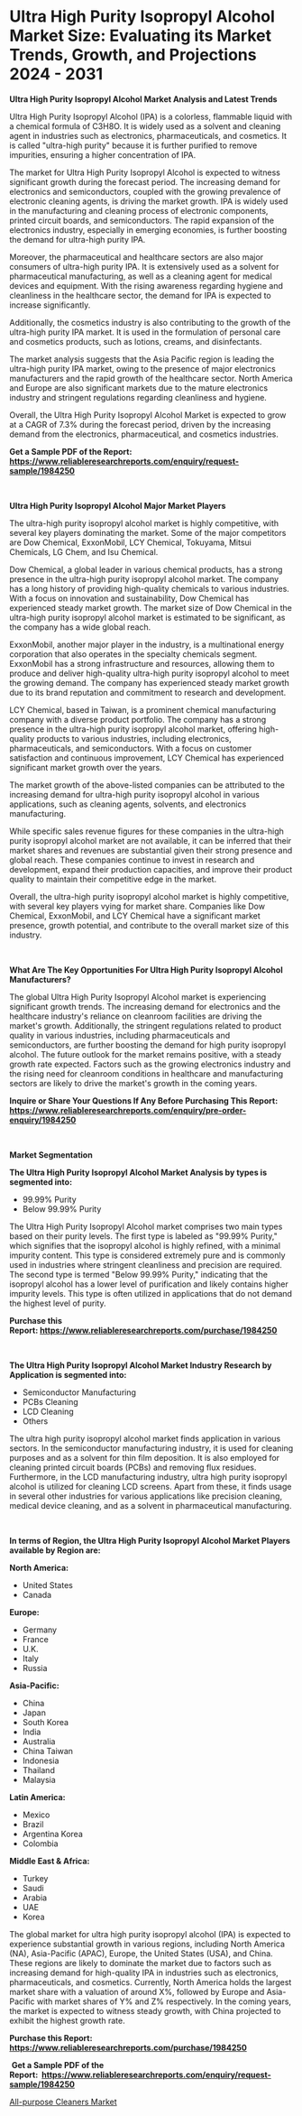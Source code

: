 <p><h1>Ultra High Purity Isopropyl Alcohol Market Size: Evaluating its Market Trends, Growth, and Projections 2024 - 2031</h1></p><p><strong>Ultra High Purity Isopropyl Alcohol Market Analysis and Latest Trends</strong></p>
<p><p>Ultra High Purity Isopropyl Alcohol (IPA) is a colorless, flammable liquid with a chemical formula of C3H8O. It is widely used as a solvent and cleaning agent in industries such as electronics, pharmaceuticals, and cosmetics. It is called "ultra-high purity" because it is further purified to remove impurities, ensuring a higher concentration of IPA.</p><p>The market for Ultra High Purity Isopropyl Alcohol is expected to witness significant growth during the forecast period. The increasing demand for electronics and semiconductors, coupled with the growing prevalence of electronic cleaning agents, is driving the market growth. IPA is widely used in the manufacturing and cleaning process of electronic components, printed circuit boards, and semiconductors. The rapid expansion of the electronics industry, especially in emerging economies, is further boosting the demand for ultra-high purity IPA.</p><p>Moreover, the pharmaceutical and healthcare sectors are also major consumers of ultra-high purity IPA. It is extensively used as a solvent for pharmaceutical manufacturing, as well as a cleaning agent for medical devices and equipment. With the rising awareness regarding hygiene and cleanliness in the healthcare sector, the demand for IPA is expected to increase significantly.</p><p>Additionally, the cosmetics industry is also contributing to the growth of the ultra-high purity IPA market. It is used in the formulation of personal care and cosmetics products, such as lotions, creams, and disinfectants.</p><p>The market analysis suggests that the Asia Pacific region is leading the ultra-high purity IPA market, owing to the presence of major electronics manufacturers and the rapid growth of the healthcare sector. North America and Europe are also significant markets due to the mature electronics industry and stringent regulations regarding cleanliness and hygiene.</p><p>Overall, the Ultra High Purity Isopropyl Alcohol Market is expected to grow at a CAGR of 7.3% during the forecast period, driven by the increasing demand from the electronics, pharmaceutical, and cosmetics industries.</p></p>
<p><strong>Get a Sample PDF of the Report:&nbsp; <a href="https://www.reliableresearchreports.com/enquiry/request-sample/1984250">https://www.reliableresearchreports.com/enquiry/request-sample/1984250</a></strong></p>
<p>&nbsp;</p>
<p><strong>Ultra High Purity Isopropyl Alcohol Major Market Players</strong></p>
<p><p>The ultra-high purity isopropyl alcohol market is highly competitive, with several key players dominating the market. Some of the major competitors are Dow Chemical, ExxonMobil, LCY Chemical, Tokuyama, Mitsui Chemicals, LG Chem, and Isu Chemical.</p><p>Dow Chemical, a global leader in various chemical products, has a strong presence in the ultra-high purity isopropyl alcohol market. The company has a long history of providing high-quality chemicals to various industries. With a focus on innovation and sustainability, Dow Chemical has experienced steady market growth. The market size of Dow Chemical in the ultra-high purity isopropyl alcohol market is estimated to be significant, as the company has a wide global reach.</p><p>ExxonMobil, another major player in the industry, is a multinational energy corporation that also operates in the specialty chemicals segment. ExxonMobil has a strong infrastructure and resources, allowing them to produce and deliver high-quality ultra-high purity isopropyl alcohol to meet the growing demand. The company has experienced steady market growth due to its brand reputation and commitment to research and development.</p><p>LCY Chemical, based in Taiwan, is a prominent chemical manufacturing company with a diverse product portfolio. The company has a strong presence in the ultra-high purity isopropyl alcohol market, offering high-quality products to various industries, including electronics, pharmaceuticals, and semiconductors. With a focus on customer satisfaction and continuous improvement, LCY Chemical has experienced significant market growth over the years.</p><p>The market growth of the above-listed companies can be attributed to the increasing demand for ultra-high purity isopropyl alcohol in various applications, such as cleaning agents, solvents, and electronics manufacturing.</p><p>While specific sales revenue figures for these companies in the ultra-high purity isopropyl alcohol market are not available, it can be inferred that their market shares and revenues are substantial given their strong presence and global reach. These companies continue to invest in research and development, expand their production capacities, and improve their product quality to maintain their competitive edge in the market.</p><p>Overall, the ultra-high purity isopropyl alcohol market is highly competitive, with several key players vying for market share. Companies like Dow Chemical, ExxonMobil, and LCY Chemical have a significant market presence, growth potential, and contribute to the overall market size of this industry.</p></p>
<p>&nbsp;</p>
<p><strong>What Are The Key Opportunities For Ultra High Purity Isopropyl Alcohol Manufacturers?</strong></p>
<p><p>The global Ultra High Purity Isopropyl Alcohol market is experiencing significant growth trends. The increasing demand for electronics and the healthcare industry's reliance on cleanroom facilities are driving the market's growth. Additionally, the stringent regulations related to product quality in various industries, including pharmaceuticals and semiconductors, are further boosting the demand for high purity isopropyl alcohol. The future outlook for the market remains positive, with a steady growth rate expected. Factors such as the growing electronics industry and the rising need for cleanroom conditions in healthcare and manufacturing sectors are likely to drive the market's growth in the coming years.</p></p>
<p><strong>Inquire or Share Your Questions If Any Before Purchasing This Report: <a href="https://www.reliableresearchreports.com/enquiry/pre-order-enquiry/1984250">https://www.reliableresearchreports.com/enquiry/pre-order-enquiry/1984250</a></strong></p>
<p>&nbsp;</p>
<p><strong>Market Segmentation</strong></p>
<p><strong>The Ultra High Purity Isopropyl Alcohol Market Analysis by types is segmented into:</strong></p>
<p><ul><li>99.99% Purity</li><li>Below 99.99% Purity</li></ul></p>
<p><p>The Ultra High Purity Isopropyl Alcohol market comprises two main types based on their purity levels. The first type is labeled as "99.99% Purity," which signifies that the isopropyl alcohol is highly refined, with a minimal impurity content. This type is considered extremely pure and is commonly used in industries where stringent cleanliness and precision are required. The second type is termed "Below 99.99% Purity," indicating that the isopropyl alcohol has a lower level of purification and likely contains higher impurity levels. This type is often utilized in applications that do not demand the highest level of purity.</p></p>
<p><strong>Purchase this Report:&nbsp;<a href="https://www.reliableresearchreports.com/purchase/1984250">https://www.reliableresearchreports.com/purchase/1984250</a></strong></p>
<p>&nbsp;</p>
<p><strong>The Ultra High Purity Isopropyl Alcohol Market Industry Research by Application is segmented into:</strong></p>
<p><ul><li>Semiconductor Manufacturing</li><li>PCBs Cleaning</li><li>LCD Cleaning</li><li>Others</li></ul></p>
<p><p>The ultra high purity isopropyl alcohol market finds application in various sectors. In the semiconductor manufacturing industry, it is used for cleaning purposes and as a solvent for thin film deposition. It is also employed for cleaning printed circuit boards (PCBs) and removing flux residues. Furthermore, in the LCD manufacturing industry, ultra high purity isopropyl alcohol is utilized for cleaning LCD screens. Apart from these, it finds usage in several other industries for various applications like precision cleaning, medical device cleaning, and as a solvent in pharmaceutical manufacturing.</p></p>
<p>&nbsp;</p>
<p><strong>In terms of Region, the Ultra High Purity Isopropyl Alcohol Market Players available by Region are:</strong></p>
<p>
    <p> <strong> North America: </strong>
        <ul>
            <li>United States</li>
            <li>Canada</li>
        </ul>
        </p> 
    <p> <strong> Europe: </strong>
        <ul>
            <li>Germany</li>
            <li>France</li>
            <li>U.K.</li>
            <li>Italy</li>
            <li>Russia</li>
        </ul>
        </p> 
    <p> <strong> Asia-Pacific: </strong>
        <ul>
            <li>China</li>
            <li>Japan</li>
            <li>South Korea</li>
            <li>India</li>
            <li>Australia</li>
            <li>China Taiwan</li>
            <li>Indonesia</li>
            <li>Thailand</li>
            <li>Malaysia</li>
        </ul>
        </p> 
    <p> <strong> Latin America: </strong>
        <ul>
            <li>Mexico</li>
            <li>Brazil</li>
            <li>Argentina Korea</li>
            <li>Colombia</li>
        </ul>
        </p> 
    <p> <strong> Middle East & Africa: </strong>
        <ul>
            <li>Turkey</li>
            <li>Saudi</li>
            <li>Arabia</li>
            <li>UAE</li>
            <li>Korea</li>
        </ul>
    </p>
    </p>
<p><p>The global market for ultra high purity isopropyl alcohol (IPA) is expected to experience substantial growth in various regions, including North America (NA), Asia-Pacific (APAC), Europe, the United States (USA), and China. These regions are likely to dominate the market due to factors such as increasing demand for high-quality IPA in industries such as electronics, pharmaceuticals, and cosmetics. Currently, North America holds the largest market share with a valuation of around X%, followed by Europe and Asia-Pacific with market shares of Y% and Z% respectively. In the coming years, the market is expected to witness steady growth, with China projected to exhibit the highest growth rate.</p></p>
<p><strong>Purchase this Report: <a href="https://www.reliableresearchreports.com/purchase/1984250">https://www.reliableresearchreports.com/purchase/1984250</a></strong></p>
<p>&nbsp;<strong>Get a Sample PDF of the Report:&nbsp;&nbsp;<a href="https://www.reliableresearchreports.com/enquiry/request-sample/1984250">https://www.reliableresearchreports.com/enquiry/request-sample/1984250</a></strong></p>
<p><strong></strong></p>
<p><p><a href="https://github.com/RickHolmes3/Market-Research-Report-List-2/blob/main/all-purpose-cleaners-market.md">All-purpose Cleaners Market</a></p></p>
